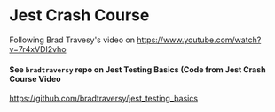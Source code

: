 # Jest Crash Course
Following Brad Travesy's video on https://www.youtube.com/watch?v=7r4xVDI2vho

#### See ```bradtraversy``` repo on Jest Testing Basics (Code from Jest Crash Course Video
https://github.com/bradtraversy/jest_testing_basics

